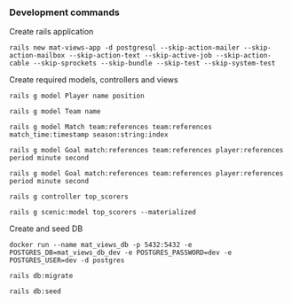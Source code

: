 ### Development commands

Create rails application
````
rails new mat-views-app -d postgresql --skip-action-mailer --skip-action-mailbox --skip-action-text --skip-active-job --skip-action-cable --skip-sprockets --skip-bundle --skip-test --skip-system-test
````
Create required models, controllers and views
````
rails g model Player name position
````
````
rails g model Team name
````
````
rails g model Match team:references team:references match_time:timestamp season:string:index
````
````
rails g model Goal match:references team:references player:references period minute second
````
````
rails g model Goal match:references team:references player:references period minute second
````
````
rails g controller top_scorers
````
````
rails g scenic:model top_scorers --materialized
````
Create and seed DB
````
docker run --name mat_views_db -p 5432:5432 -e POSTGRES_DB=mat_views_db_dev -e POSTGRES_PASSWORD=dev -e POSTGRES_USER=dev -d postgres
````
````
rails db:migrate
````
````
rails db:seed
````
